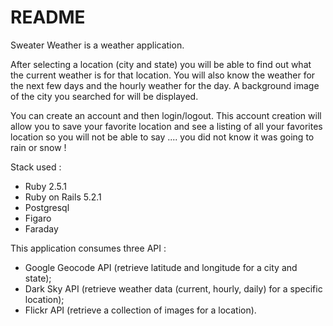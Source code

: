 # README

Sweater Weather is a weather application. 

After selecting a location (city and state) you will be able to find out what the current weather is for that location. 
You will also know the weather for the next few days and the hourly weather for the day.
A background image of the city you searched for will be displayed. 

You can create an account and then login/logout. 
This account creation will allow you to save your favorite location and see a listing of all your favorites location so you will not be able to say .... you did not know it was going to rain or snow !

Stack used : 
* Ruby            2.5.1 
* Ruby on Rails   5.2.1
* Postgresql 
* Figaro 
* Faraday

This application consumes three API : 
* Google Geocode API (retrieve latitude and longitude for a city and state);
* Dark Sky API (retrieve weather data (current, hourly, daily) for a specific location);
* Flickr API (retrieve a collection of images for a location). 


